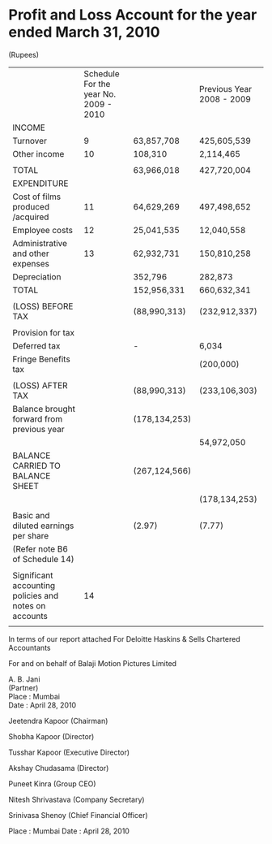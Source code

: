 # Profit and Loss Account for the year ended March 31, 2010  

(Rupees)  

<html><body><table><tr><td></td><td>Schedule For the year No. 2009 - 2010</td><td></td><td>Previous Year 2008 - 2009</td></tr><tr><td>INCOME</td><td></td><td></td><td></td></tr><tr><td>Turnover</td><td>9</td><td>63,857,708</td><td>425,605,539</td></tr><tr><td>Other income</td><td>10</td><td>108,310</td><td>2,114,465</td></tr><tr><td></td><td></td><td></td><td></td></tr><tr><td>TOTAL</td><td></td><td>63,966,018</td><td>427,720,004</td></tr><tr><td>EXPENDITURE</td><td></td><td></td><td></td></tr><tr><td>Cost of films produced /acquired</td><td>11</td><td>64,629,269</td><td>497,498,652</td></tr><tr><td>Employee costs</td><td>12</td><td>25,041,535</td><td>12,040,558</td></tr><tr><td>Administrative and other expenses</td><td>13</td><td>62,932,731</td><td>150,810,258</td></tr><tr><td>Depreciation</td><td></td><td>352,796</td><td>282,873</td></tr><tr><td>TOTAL</td><td></td><td>152,956,331</td><td>660,632,341</td></tr><tr><td></td><td></td><td></td><td></td></tr><tr><td>(LOSS) BEFORE TAX</td><td></td><td>(88,990,313)</td><td>(232,912,337)</td></tr><tr><td></td><td></td><td></td><td></td></tr><tr><td>Provision for tax</td><td></td><td></td><td></td></tr><tr><td>Deferred tax</td><td></td><td>-</td><td>6,034</td></tr><tr><td>Fringe Benefits tax</td><td></td><td></td><td>(200,000)</td></tr><tr><td></td><td></td><td></td><td></td></tr><tr><td>(LOSS) AFTER TAX</td><td></td><td>(88,990,313)</td><td>(233,106,303)</td></tr><tr><td>Balance brought forward from previous year</td><td></td><td>(178,134,253)</td><td></td></tr><tr><td></td><td></td><td></td><td>54,972,050</td></tr><tr><td>BALANCE CARRIED TO BALANCE SHEET</td><td></td><td>(267,124,566)</td><td></td></tr><tr><td></td><td></td><td></td><td>(178,134,253)</td></tr><tr><td></td><td></td><td></td><td></td></tr><tr><td>Basic and diluted earnings per share</td><td></td><td>(2.97)</td><td>(7.77)</td></tr><tr><td>(Refer note B6 of Schedule 14)</td><td></td><td></td><td></td></tr><tr><td></td><td></td><td></td><td></td></tr><tr><td>Significant accounting policies and notes on accounts</td><td>14</td><td></td><td></td></tr><tr><td></td><td></td><td></td><td></td></tr></table></body></html>  

In terms of our report attached For Deloitte Haskins & Sells Chartered Accountants  

For and on behalf of Balaji Motion Pictures Limited  

A. B. Jani   
(Partner)   
Place : Mumbai   
Date : April 28, 2010  

Jeetendra Kapoor (Chairman)  

Shobha Kapoor (Director)  

Tusshar Kapoor (Executive Director)  

Akshay Chudasama (Director)  

Puneet Kinra (Group CEO)  

Nitesh Shrivastava (Company Secretary)  

Srinivasa Shenoy (Chief Financial Officer)  

Place : Mumbai Date : April 28, 2010  